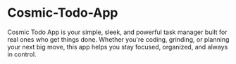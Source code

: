 # Cosmic-Todo-App
Cosmic Todo App is your simple, sleek, and powerful task manager built for real ones who get things done. Whether you're coding, grinding, or planning your next big move, this app helps you stay focused, organized, and always in control.
